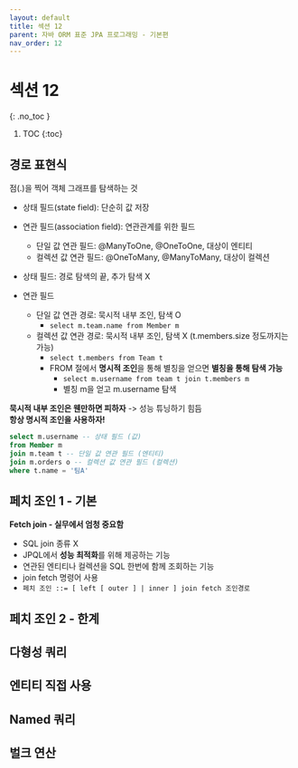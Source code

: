 ```yaml
---
layout: default
title: 섹션 12
parent: 자바 ORM 표준 JPA 프로그래밍 - 기본편
nav_order: 12
---
```


# 섹션 12
{: .no_toc }

1. TOC
{:toc}

## 경로 표현식

점(.)을 찍어 객체 그래프를 탐색하는 것

- 상태 필드(state field): 단순히 값 저장
- 연관 필드(association field): 연관관계를 위한 필드
  - 단일 값 연관 필드: @ManyToOne, @OneToOne, 대상이 엔티티
  - 컬렉션 값 연관 필드: @OneToMany, @ManyToMany, 대상이 컬렉션

- 상태 필드: 경로 탐색의 끝, 추가 탐색 X
- 연관 필드
  - 단일 값 연관 경로: 묵시적 내부 조인, 탐색 O
    - `select m.team.name from Member m`
  - 컬렉션 값 연관 경로: 묵시적 내부 조인, 탐색 X (t.members.size 정도까지는 가능)
    - `select t.members from Team t`
    - FROM 절에서 **명시적 조인**을 통해 별칭을 얻으면 **별칭을 통해 탐색 가능**
      - `select m.username from team t join t.members m`
      - 별칭 m을 얻고 m.username 탐색  

**묵시적 내부 조인은 웬만하면 피하자** -> 성능 튜닝하기 힘듬  
**항상 명시적 조인을 사용하자!**  

```sql
select m.username -- 상태 필드 (값)
from Member m
join m.team t -- 단일 값 연관 필드 (엔티티)
join m.orders o -- 컬렉션 값 연관 필드 (컬렉션)
where t.name = '팀A'
```

## 페치 조인 1 - 기본

**Fetch join - 실무에서 엄청 중요함**

- SQL join 종류 X
- JPQL에서 **성능 최적화**를 위해 제공하는 기능
- 연관된 엔티티나 컬렉션을 SQL 한번에 함께 조회하는 기능
- join fetch 명령어 사용
- `페치 조인 ::= [ left [ outer ] | inner ] join fetch 조인경로`

## 페치 조인 2 - 한계



## 다형성 쿼리



## 엔티티 직접 사용



## Named 쿼리



## 벌크 연산

